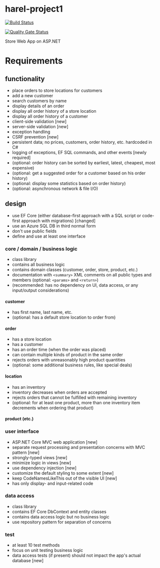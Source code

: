 # harel-project1

[![Build Status](https://dev.azure.com/hmfishbein/revature-training/_apis/build/status/2011-nov02-net.harel-project1?branchName=master)](https://dev.azure.com/hmfishbein/revature-training/_build/latest?definitionId=4&branchName=master)

[![Quality Gate Status](https://sonarcloud.io/api/project_badges/measure?project=2011-nov02-net_harel-project1&metric=alert_status)](https://sonarcloud.io/dashboard?id=2011-nov02-net_harel-project1)

Store Web App on ASP.NET

# Requirements 

## functionality
* place orders to store locations for customers
* add a new customer
* search customers by name
* display details of an order
* display all order history of a store location
* display all order history of a customer
* client-side validation [new]
* server-side validation [new]
* exception handling
* CSRF prevention [new]
* persistent data; no prices, customers, order history, etc. hardcoded in C#
* logging of exceptions, EF SQL commands, and other events [newly required]
* (optional: order history can be sorted by earliest, latest, cheapest, most expensive)
* (optional: get a suggested order for a customer based on his order history)
* (optional: display some statistics based on order history)
* (optional: asynchronous network & file I/O)

## design
* use EF Core (either database-first approach with a SQL script or code-first approach with migrations) [changed]
* use an Azure SQL DB in third normal form
* don't use public fields
* define and use at least one interface

### core / domain / business logic
* class library
* contains all business logic
* contains domain classes (customer, order, store, product, etc.)
* documentation with `<summary>` XML comments on all public types and members (optional: `<params>` and `<return>`)
* (recommended: has no dependency on UI, data access, or any input/output considerations)

#### customer
* has first name, last name, etc.
* (optional: has a default store location to order from)

#### order
* has a store location
* has a customer
* has an order time (when the order was placed)
* can contain multiple kinds of product in the same order
* rejects orders with unreasonably high product quantities
* (optional: some additional business rules, like special deals)

#### location
* has an inventory
* inventory decreases when orders are accepted
* rejects orders that cannot be fulfilled with remaining inventory
* (optional: for at least one product, more than one inventory item decrements when ordering that product)

#### product (etc.)

### user interface
* ASP.NET Core MVC web application [new]
* separate request processing and presentation concerns with MVC pattern [new]
* strongly-typed views [new]
* minimize logic in views [new]
* use dependency injection [new]
* customize the default styling to some extent [new]
* keep CodeNamesLikeThis out of the visible UI [new]
* has only display- and input-related code

### data access
* class library
* contains EF Core DbContext and entity classes
* contains data access logic but no business logic
* use repository pattern for separation of concerns

### test
* at least 10 test methods
* focus on unit testing business logic
* data access tests (if present) should not impact the app's actual database [new]

